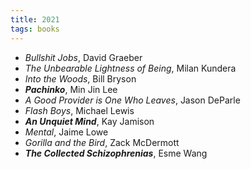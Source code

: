 ```yaml
---
title: 2021
tags: books
---
```

- *Bullshit Jobs*, David Graeber
- *The Unbearable Lightness of Being*, Milan Kundera
- *Into the Woods*, Bill Bryson
- __*Pachinko*__, Min Jin Lee
- *A Good Provider is One Who Leaves*, Jason DeParle
- *Flash Boys*, Michael Lewis
- __*An Unquiet Mind*__, Kay Jamison
- *Mental*, Jaime Lowe
- *Gorilla and the Bird*, Zack McDermott
- __*The Collected Schizophrenias*__, Esme Wang